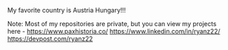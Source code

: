 My favorite country is Austria Hungary!!!

Note: Most of my repositories are private, but you can view my projects here -
https://www.paxhistoria.co/
https://www.linkedin.com/in/ryanz22/
https://devpost.com/ryanz22

